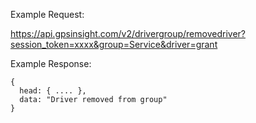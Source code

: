 Example Request:

https://api.gpsinsight.com/v2/drivergroup/removedriver?session_token=xxxx&group=Service&driver=grant

Example Response:

    {
      head: { .... },
      data: "Driver removed from group"
    }
